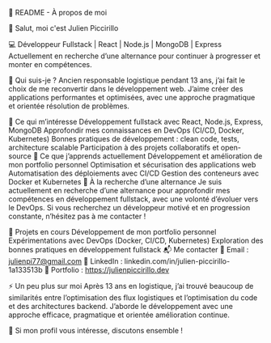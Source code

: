 📌 README - À propos de moi

👋 Salut, moi c'est Julien Piccirillo

💻 Développeur Fullstack | React | Node.js | MongoDB | Express
Actuellement en recherche d’une alternance pour continuer à progresser et monter en compétences.

🔹 Qui suis-je ?
Ancien responsable logistique pendant 13 ans, j’ai fait le choix de me reconvertir dans le développement web.
J’aime créer des applications performantes et optimisées, avec une approche pragmatique et orientée résolution de problèmes.

🚀 Ce qui m’intéresse
Développement fullstack avec React, Node.js, Express, MongoDB
Approfondir mes connaissances en DevOps (CI/CD, Docker, Kubernetes)
Bonnes pratiques de développement : clean code, tests, architecture scalable
Participation à des projets collaboratifs et open-source
📌 Ce que j’apprends actuellement
Développement et amélioration de mon portfolio personnel
Optimisation et sécurisation des applications web
Automatisation des déploiements avec CI/CD
Gestion des conteneurs avec Docker et Kubernetes
🎯 À la recherche d’une alternance
Je suis actuellement en recherche d’une alternance pour approfondir mes compétences en développement fullstack, avec une volonté d’évoluer vers le DevOps.
Si vous recherchez un développeur motivé et en progression constante, n’hésitez pas à me contacter !

🔨 Projets en cours
Développement de mon portfolio personnel
Expérimentations avec DevOps (Docker, CI/CD, Kubernetes)
Exploration des bonnes pratiques en développement fullstack
📬 Me contacter
📩 Email : julienpi77@gmail.com
🔗 LinkedIn : linkedin.com/in/julien-piccirillo-1a133513b
📂 Portfolio : https://julienpiccirillo.dev

⚡ Un peu plus sur moi
Après 13 ans en logistique, j’ai trouvé beaucoup de similarités entre l’optimisation des flux logistiques et l’optimisation du code et des architectures backend.
J’aborde le développement avec une approche efficace, pragmatique et orientée amélioration continue.

📌 Si mon profil vous intéresse, discutons ensemble !
